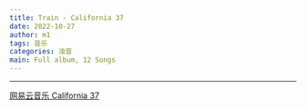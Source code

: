 ```yaml
---
title: Train - California 37
date: 2022-10-27
author: m1
tags: 音乐
categories: 浊音
main: Full album, 12 Songs
---
```


<link rel="stylesheet" href="/css/APlayer.min.css">
<div id="aplayer"></div>
<script src="/js/APlayer.min.js"></script>
<script>
    const ap = new APlayer({
    container: document.getElementById('aplayer'),
    lrcType: 3,
    loop: 'none',
    audio: [
        {
        name: 'This\'ll Be My Year',
        artist: 'Train',
        url: 'This\'ll Be My Year.m4a',
        cover: 'Cover.jpg',
        lrc: 'This\'ll Be My Year',
        },
        {
        name: 'Drive By',
        artist: 'Train',
        url: 'Drive By.m4a',
        cover: 'Cover.jpg',
        lrc: 'Drive By.lrc',
        },
        {
        name: 'Feels Good at First',
        artist: 'Train',
        url: 'Feels Good at First.m4a',
        cover: 'Cover.jpg',
        lrc: 'Feels Good at First.lrc',
        },
        {
        name: 'Bruises',
        artist: 'Train feat. Ashley Monroe; ',
        url: 'Bruises.m4a',
        cover: 'Cover.jpg',
        lrc: 'Bruises.lrc',
        },
        {
        name: '50 Ways to Say Goodbye',
        artist: 'Train',
        url: '50 Ways to Say Goodbye.m4a',
        cover: 'Cover.jpg',
        lrc: '50 Ways to Say Goodbye.lrc',
        },
        {
        name: 'You Can Finally Meet My Mom',
        artist: 'Train',
        url: 'You Can Finally Meet My Mom.m4a',
        cover: 'Cover.jpg',
        lrc: 'You Can Finally Meet My Mom.lrc',
        },
        {
        name: 'Sing Together',
        artist: 'Train; ',
        url: 'Sing Together.m4a',
        cover: 'Cover.jpg',
        lrc: 'Sing Together.lrc',
        },
        {
        name: 'Mermaid',
        artist: 'Train',
        url: 'Mermaid.m4a',
        cover: 'Cover.jpg',
        lrc: 'Mermaid.lrc',
        },
        {
        name: 'California 37',
        artist: 'Train',
        url: 'California 37.m4a',
        cover: 'Cover.jpg',
        lrc: 'California 37.lrc',
        },
        {
        name: 'We Were Made for This',
        artist: 'Train',
        url: 'We Were Made for This.m4a',
        cover: 'Cover.jpg',
        lrc: 'We Were Made for This.lrc',
        },
        {
        name: 'When the Fog Rolls In',
        artist: 'Train',
        url: 'When the Fog Rolls In.m4a',
        cover: 'Cover.jpg',
        lrc: 'When the Fog Rolls In.lrc',
        },
        {
        name: 'To Be Loved In',
        artist: 'Train',
        url: 'To Be Loved.m4a',
        cover: 'Cover.jpg',
        lrc: 'To Be Loved.lrc',
        }
    ]
});
</script>

---

[网易云音乐 California 37](https://music.163.com/#/album?id=2005784)
